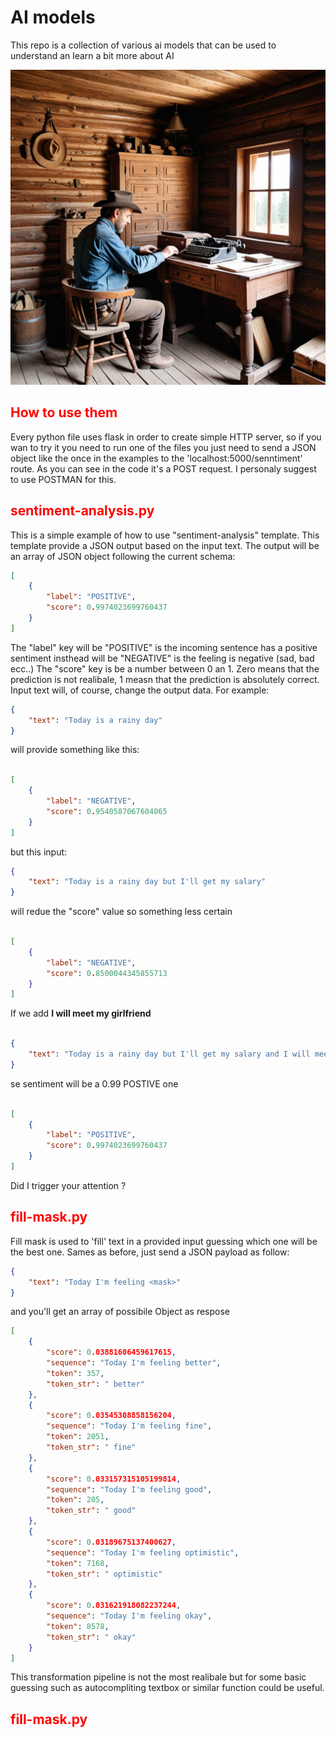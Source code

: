 # AI models

This repo is a collection of various ai models that can be used to understand an learn a bit more about AI

![Country Western](country_western.png)

<h2 style="color: red;">How to use them</h2>

Every python file uses flask in order to create simple HTTP server, so if you wan to try it you need to run one of the files you just need to send a JSON object like the once in the examples to the 'localhost:5000/senntiment' route. As you can see in the code it's a POST request. 
I personaly suggest to use POSTMAN for this.

<h2 style="color: red;">sentiment-analysis.py</h2>

This is a simple example of how to use "sentiment-analysis" template. This template provide a JSON output based on the input text.
The output will be an array of JSON object following the current schema:

```json
[
    {
        "label": "POSITIVE",
        "score": 0.9974023699760437
    }
]
```

The "label" key will be "POSITIVE" is the incoming sentence has a positive sentiment insthead will be "NEGATIVE" is the feeling is negative (sad, bad ecc..)
The "score" key is be a number between 0 an 1. Zero means that the prediction is not realibale, 1 measn that the prediction is absolutely correct.
Input text will, of course, change the output data.
For example:

```json
{
    "text": "Today is a rainy day"
}
```
will provide something like this:

```json

[
    {
        "label": "NEGATIVE",
        "score": 0.9540587067604065
    }
]
```

but this input:

```json
{
    "text": "Today is a rainy day but I'll get my salary"
}
```
will redue the "score" value so something less certain

```json

[
    {
        "label": "NEGATIVE",
        "score": 0.8500044345855713
    }
]

```

If we add **I will meet my girlfriend**

```json

{
    "text": "Today is a rainy day but I'll get my salary and I will meet my girlfriend"
}

```

se sentiment will be a 0.99 POSTIVE one

```json

[
    {
        "label": "POSITIVE",
        "score": 0.9974023699760437
    }
]
```

Did I trigger your attention ?

<h2 style="color: red;">fill-mask.py</h2>

Fill mask is used to 'fill' text in a provided input guessing which one will be the best one.
Sames as before, just send a JSON payload as follow:

```json
{
    "text": "Today I'm feeling <mask>"
}
````
and you'll get an array of possibile Object as respose
```json
[
    {
        "score": 0.03881606459617615,
        "sequence": "Today I'm feeling better",
        "token": 357,
        "token_str": " better"
    },
    {
        "score": 0.03545308858156204,
        "sequence": "Today I'm feeling fine",
        "token": 2051,
        "token_str": " fine"
    },
    {
        "score": 0.033157315105199814,
        "sequence": "Today I'm feeling good",
        "token": 205,
        "token_str": " good"
    },
    {
        "score": 0.03189675137400627,
        "sequence": "Today I'm feeling optimistic",
        "token": 7168,
        "token_str": " optimistic"
    },
    {
        "score": 0.031621918082237244,
        "sequence": "Today I'm feeling okay",
        "token": 8578,
        "token_str": " okay"
    }
]
```
This transformation pipeline is not the most realibale but for some basic guessing such as autocompliting textbox or similar function could be useful.

<h2 style="color: red;">fill-mask.py</h2>
